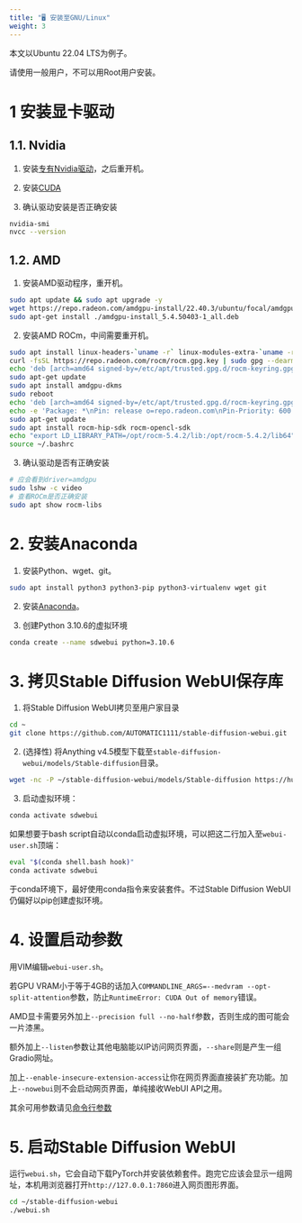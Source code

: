 ```yaml
---
title: "🖥️ 安装至GNU/Linux"
weight: 3
---
```


本文以Ubuntu 22.04 LTS为例子。

请使用一般用户，不可以用Root用户安装。


# 1 安装显卡驱动

## 1.1. Nvidia

1. 安装[专有Nvidia驱动](https://ivonblog.com/posts/ubuntu-install-nvidia-drivers/)，之后重开机。

2. 安装[CUDA](http://ivonblog.com/posts/ubuntu-install-nvidia-drivers/)

3. 确认驱动安装是否正确安装
```bash
nvidia-smi
nvcc --version
```

## 1.2. AMD

1. 安装AMD驱动程序，重开机。
```bash
sudo apt update && sudo apt upgrade -y
wget https://repo.radeon.com/amdgpu-install/22.40.3/ubuntu/focal/amdgpu-install_5.4.50403-1_all.deb
sudo apt-get install ./amdgpu-install_5.4.50403-1_all.deb
```

2. 安装AMD ROCm，中间需要重开机。
```bash
sudo apt install linux-headers-`uname -r` linux-modules-extra-`uname -r`
curl -fsSL https://repo.radeon.com/rocm/rocm.gpg.key | sudo gpg --dearmor -o /etc/apt/trusted.gpg.d/rocm-keyring.gpg
echo 'deb [arch=amd64 signed-by=/etc/apt/trusted.gpg.d/rocm-keyring.gpg] https://repo.radeon.com/amdgpu/5.4.2/ubuntu jammy main' | sudo tee /etc/apt/sources.list.d/amdgpu.list
sudo apt-get update
sudo apt install amdgpu-dkms
sudo reboot
echo 'deb [arch=amd64 signed-by=/etc/apt/trusted.gpg.d/rocm-keyring.gpg] https://repo.radeon.com/rocm/apt/5.4.2 jammy main' | sudo tee /etc/apt/sources.list.d/rocm.list
echo -e 'Package: *\nPin: release o=repo.radeon.com\nPin-Priority: 600' | sudo tee /etc/apt/preferences.d/rocm-pin-600
sudo apt-get update
sudo apt install rocm-hip-sdk rocm-opencl-sdk
echo "export LD_LIBRARY_PATH=/opt/rocm-5.4.2/lib:/opt/rocm-5.4.2/lib64" >> ~/.bashrc
source ~/.bashrc
```

3. 确认驱动是否有正确安装
```bash
# 应会看到driver=amdgpu
sudo lshw -c video
# 查看ROCm是否正确安装
sudo apt show rocm-libs
```


# 2. 安装Anaconda

1. 安装Python、wget、git。
```bash
sudo apt install python3 python3-pip python3-virtualenv wget git
```

2. 安装[Anaconda](https://ivonblog.com/posts/linux-anaconda/)。

3. 创建Python 3.10.6的虚拟环境
```bash
conda create --name sdwebui python=3.10.6
```


# 3. 拷贝Stable Diffusion WebUI保存库

1. 将Stable Diffusion WebUI拷贝至用户家目录
```bash
cd ~
git clone https://github.com/AUTOMATIC1111/stable-diffusion-webui.git
```

2. (选择性) 将Anything v4.5模型下载至`stable-diffusion-webui/models/Stable-diffusion`目录。
```bash
wget -nc -P ~/stable-diffusion-webui/models/Stable-diffusion https://huggingface.co/andite/anything-v4.0/resolve/main/anything-v4.5-pruned.safetensors -O anything-v4.5-pruned.safetensors
```

3. 启动虚拟环境：
```bash
conda activate sdwebui
```

如果想要于bash script自动以conda启动虚拟环境，可以把这二行加入至`webui-user.sh`顶端：
```bash
eval "$(conda shell.bash hook)"
conda activate sdwebui
```

于conda环境下，最好使用conda指令来安装套件。不过Stable Diffusion WebUI仍偏好以pip创建虚拟环境。


# 4. 设置启动参数

用VIM编辑`webui-user.sh`。

若GPU VRAM小于等于4GB的话加入`COMMANDLINE_ARGS=--medvram --opt-split-attention`参数，防止`RuntimeError: CUDA Out of memory`错误。

AMD显卡需要另外加上`--precision full --no-half`参数，否则生成的图可能会一片漆黑。

额外加上`--listen`参数让其他电脑能以IP访问网页界面，`--share`则是产生一组Gradio网址。

加上`--enable-insecure-extension-access`让你在网页界面直接装扩充功能。加上`--nowebui`则不会启动网页界面，单纯接收WebUI API之用。

其余可用参数请见[命令行参数](../installation/command-line-arguments-and-settings/)


# 5. 启动Stable Diffusion WebUI

运行`webui.sh`，它会自动下载PyTorch并安装依赖套件。跑完它应该会显示一组网址，本机用浏览器打开`http://127.0.0.1:7860`进入网页图形界面。
```bash
cd ~/stable-diffusion-webui
./webui.sh
```
